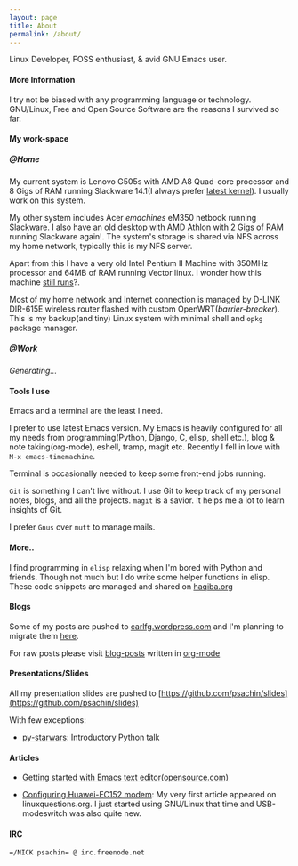 ```yaml
---
layout: page
title: About
permalink: /about/
---
```


Linux Developer, FOSS enthusiast, & avid GNU Emacs user.

#### More Information

I try not be biased with any programming language or technology.
GNU/Linux, Free and Open Source Software are the reasons I survived so
far.

#### My work-space

##### @Home

My current system is Lenovo G505s with AMD A8 Quad-core processor and
8 Gigs of RAM running Slackware 14.1(I always prefer
[latest kernel](https://github.com/psachin/bash_scripts/blob/master/build_my_kernel.sh)).
I usually work on this system.

My other system includes Acer _emachines_ eM350 netbook running
Slackware. I also have an old desktop with AMD Athlon with 2 Gigs of
RAM running Slackware again!. The system's storage is shared via NFS
across my home network, typically this is my NFS server.

Apart from this I have a very old Intel Pentium II Machine with 350MHz
processor and 64MB of RAM running Vector linux. I wonder how this
machine [still
runs](https://plus.google.com/+Sachinp/posts/UMCp3L6NiAn?pid=5864821069617337218&oid=113870692888444102463)?.

Most of my home network and Internet connection is managed by D-LINK
DIR-615E wireless router flashed with custom
OpenWRT(_barrier-breaker_). This is my backup(and tiny) Linux system
with minimal shell and `opkg` package manager.

##### @Work

*Generating...*

#### Tools I use

Emacs and a terminal are the least I need.

I prefer to use latest Emacs version. My Emacs is heavily configured
for all my needs from programming(Python, Django, C, elisp, shell
etc.), blog & note taking(org-mode), eshell, tramp, magit etc.
Recently I fell in love with `M-x emacs-timemachine`.

Terminal is occasionally needed to keep some front-end jobs running.

`Git` is something I can't live without. I use Git to keep track of my
personal notes, blogs, and all the projects. `magit` is a savior. It
helps me a lot to learn insights of Git.

I prefer `Gnus` over `mutt` to manage mails.

#### More..

I find programming in `elisp` relaxing when I'm bored with Python and
friends. Though not much but I do write some helper functions in
elisp. These code snippets are managed and shared on
[haqiba.org](http://haqiba.org)

#### Blogs

Some of my posts are pushed to
[carlfg.wordpress.com](https://carlfg.wordpress.com/) and I'm planning
to migrate them [here](http://psachin.github.io).

For raw posts please visit
[blog-posts](https://github.com/psachin/blog-posts) written in
[org-mode](http://orgmode.org/)

#### Presentations/Slides

All my presentation slides are pushed to
[https://github.com/psachin/slides](https://github.com/psachin/slides)

With few exceptions:

* [py-starwars](http://psachin.github.io/py-starwars/): Introductory
  Python talk

#### Articles

* [Getting started with Emacs text
  editor(opensource.com)](https://opensource.com/life/16/2/intro-to-emacs)

* [Configuring Huawei-EC152
  modem](http://www.linuxquestions.org/linux/answers/hardware/configuring_huaweiec152_modem):
  My very first article appeared on linuxquestions.org. I just started using
  GNU/Linux that time and USB-modeswitch was also quite new.

#### IRC

	=/NICK psachin= @ irc.freenode.net
